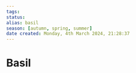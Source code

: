 ```yaml
---
tags: 
status:
alias: basil
season: [autumn, spring, summer]
date created: Monday, 4th March 2024, 21:28:37
---
```


# Basil